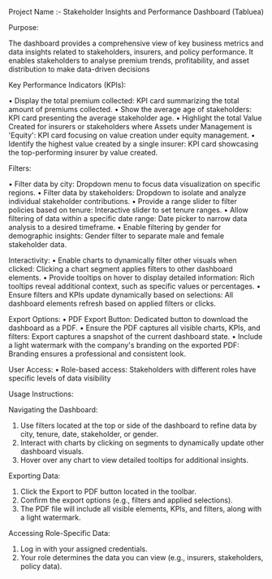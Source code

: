 Project Name :- Stakeholder Insights and Performance Dashboard (Tabluea)

Purpose:

The dashboard provides a comprehensive view of key business metrics and data insights related to stakeholders, insurers, and policy performance. It enables stakeholders to analyse premium trends, profitability, and asset distribution to make data-driven decisions

Key Performance Indicators (KPIs):

•	Display the total premium collected: KPI card summarizing the total amount of premiums collected.
•	Show the average age of stakeholders: KPI card presenting the average stakeholder age.
•	Highlight the total Value Created for insurers or stakeholders where Assets under Management is 'Equity': KPI card focusing on value creation 
    under equity management.
•	Identify the highest value created by a single insurer: KPI card showcasing the top-performing insurer by value created.

Filters:

•	Filter data by city: Dropdown menu to focus data visualization on specific regions.
•	Filter data by stakeholders: Dropdown to isolate and analyze individual stakeholder contributions.
•	Provide a range slider to filter policies based on tenure: Interactive slider to set tenure ranges.
•	Allow filtering of data within a specific date range: Date picker to narrow data analysis to a desired timeframe.
•	Enable filtering by gender for demographic insights: Gender filter to separate male and female stakeholder data.

 Interactivity:
•	Enable charts to dynamically filter other visuals when clicked: Clicking a chart segment applies filters to other dashboard elements.
•	Provide tooltips on hover to display detailed information: Rich tooltips reveal additional context, such as specific values or percentages.
•	Ensure filters and KPIs update dynamically based on selections: All dashboard elements refresh based on applied filters or clicks.

Export Options:
•	PDF Export Button: Dedicated button to download the dashboard as a PDF.
•	Ensure the PDF captures all visible charts, KPIs, and filters: Export captures a snapshot of the current dashboard state.
•	Include a light watermark with the company's branding on the exported PDF: Branding ensures a professional and consistent look.

User Access:
•	Role-based access: Stakeholders with different roles have specific levels of data visibility

Usage Instructions:

Navigating the Dashboard:
1.	Use filters located at the top or side of the dashboard to refine data by city, tenure, date, stakeholder, or gender.
2.	Interact with charts by clicking on segments to dynamically update other dashboard visuals.
3.	Hover over any chart to view detailed tooltips for additional insights.

Exporting Data:
1.	Click the Export to PDF button located in the toolbar.
2.	Confirm the export options (e.g., filters and applied selections).
3.	The PDF file will include all visible elements, KPIs, and filters, along with a light watermark.

Accessing Role-Specific Data:
1.	Log in with your assigned credentials.
2.	Your role determines the data you can view (e.g., insurers, stakeholders, policy data).





